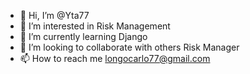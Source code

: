 - 👋 Hi, I’m @Yta77
- 👀 I’m interested in Risk Management 
- 🌱 I’m currently learning Django
- 💞️ I’m looking to collaborate with others Risk Manager
- 📫 How to reach me longocarlo77@gmail.com 

<!---
Yta77/Yta77 is a ✨ special ✨ repository because its `README.md` (this file) appears on your GitHub profile.
You can click the Preview link to take a look at your changes.
--->
